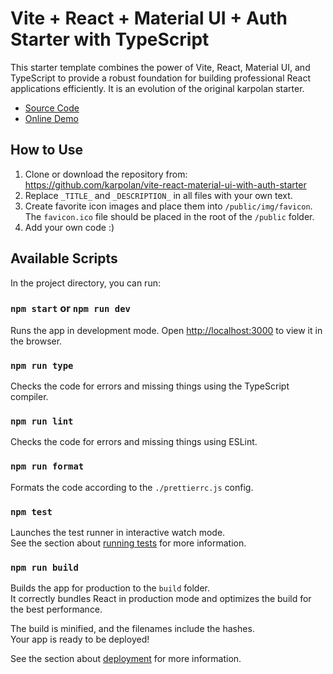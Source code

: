 # Vite + React + Material UI + Auth Starter with TypeScript

This starter template combines the power of Vite, React, Material UI, and TypeScript to provide a robust foundation for building professional React applications efficiently. It is an evolution of the original karpolan starter.

- [Source Code](https://github.com/kurkanduk/react-mui-ts-vite-starter)
- [Online Demo](https://vite-react-material.netlify.app/)

## How to Use

1. Clone or download the repository from: https://github.com/karpolan/vite-react-material-ui-with-auth-starter
2. Replace `_TITLE_` and `_DESCRIPTION_` in all files with your own text.
3. Create favorite icon images and place them into `/public/img/favicon`. The `favicon.ico` file should be placed in the root of the `/public` folder.
4. Add your own code :)

## Available Scripts

In the project directory, you can run:

### `npm start` or `npm run dev`

Runs the app in development mode. Open [http://localhost:3000](http://localhost:3000) to view it in the browser.

### `npm run type`

Checks the code for errors and missing things using the TypeScript compiler.

### `npm run lint`

Checks the code for errors and missing things using ESLint.

### `npm run format`

Formats the code according to the `./prettierrc.js` config.

### `npm test`

Launches the test runner in interactive watch mode.\
See the section about [running tests](https://facebook.github.io/create-react-app/docs/running-tests) for more information.

### `npm run build`

Builds the app for production to the `build` folder.\
It correctly bundles React in production mode and optimizes the build for the best performance.

The build is minified, and the filenames include the hashes.\
Your app is ready to be deployed!

See the section about [deployment](https://facebook.github.io/create-react-app/docs/deployment) for more information.
